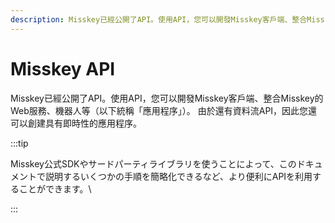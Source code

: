 ```yaml
---
description: Misskey已經公開了API。使用API，您可以開發Misskey客戶端、整合Misskey的Web服務、機器人等（以下統稱「應用程序」）。
---
```


# Misskey API

Misskey已經公開了API。使用API，您可以開發Misskey客戶端、整合Misskey的Web服務、機器人等（以下統稱「應用程序」）。
由於還有資料流API，因此您還可以創建具有即時性的應用程序。

:::tip

Misskey公式SDKやサードパーティライブラリを使うことによって、このドキュメントで説明するいくつかの手順を簡略化できるなど、より便利にAPIを利用することができます。\\

:::

<MkIndex />
